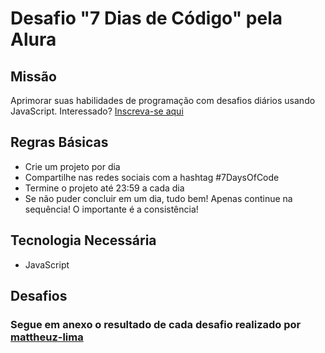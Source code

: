 # Desafio "7 Dias de Código" pela Alura

## Missão

Aprimorar suas habilidades de programação com desafios diários usando JavaScript. Interessado? [Inscreva-se aqui](https://7daysofcode.io/)

## Regras Básicas

- Crie um projeto por dia
- Compartilhe nas redes sociais com a hashtag #7DaysOfCode
- Termine o projeto até 23:59 a cada dia
- Se não puder concluir em um dia, tudo bem! Apenas continue na sequência! O importante é a consistência!

## Tecnologia Necessária

- JavaScript

## Desafios

### Segue em anexo o resultado de cada desafio realizado por [mattheuz-lima](https://www.linkedin.com/in/mattheuz-lima/)


